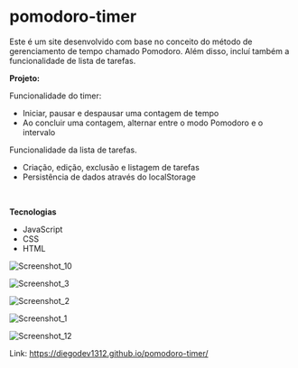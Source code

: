 # pomodoro-timer
Este é um site desenvolvido com base no conceito do método de gerenciamento de tempo chamado Pomodoro. Além disso, incluí também a funcionalidade de lista de tarefas.

<strong>Projeto:</strong>

Funcionalidade do timer:

<ul>
    <li>Iniciar, pausar e despausar uma contagem de tempo</li>
    <li>Ao concluir uma contagem, alternar entre o modo Pomodoro e o intervalo</li>
</ul>


Funcionalidade da lista de tarefas.

<ul>
    <li>Criação, edição, exclusão e listagem de tarefas</li>
    <li>Persistência de dados através do localStorage</li>
</ul>

<br />

<strong>Tecnologias</strong>

<ul>
    <li>JavaScript</li>
    <li>CSS</li>
    <li>HTML</li>
</ul>

![Screenshot_10](https://github.com/DiegoDev1312/pomodoro-timer/assets/149342165/b036d8d8-1766-4aa3-8597-43745a4800ad)

![Screenshot_3](https://github.com/DiegoDev1312/pomodoro-timer/assets/149342165/a56da456-6036-4163-ad19-5dcbe3f20eaf)

![Screenshot_2](https://github.com/DiegoDev1312/pomodoro-timer/assets/149342165/500cf6b1-68dc-47c4-a6f2-d440936c0c67)

![Screenshot_1](https://github.com/DiegoDev1312/pomodoro-timer/assets/149342165/f2433e08-dd10-48b1-aa7a-86d04aa4f041)

![Screenshot_12](https://github.com/DiegoDev1312/pomodoro-timer/assets/149342165/0df7653a-a252-4dc8-9930-88520239561d)


Link: <a href="https://diegodev1312.github.io/pomodoro-timer/">https://diegodev1312.github.io/pomodoro-timer/</a>

